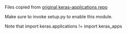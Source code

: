 Files copied from [original keras-applications repo](https://github.com/keras-team/keras-applications#5f99f5238d83f1d9b9822ad750d2d8f1e017af92)

Make sure to invoke setup.py to enable this module.

Note that import keras.applications != import keras_apps
